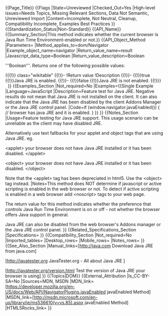 {{Page_Title}}
{{Flags
|State=Unreviewed
|Checked_Out=Yes
|High-level issues=Needs Topics, Missing Relevant Sections, Data Not Semantic, Unreviewed Import
|Content=Incomplete, Not Neutral, Cleanup, Compatibility Incomplete, Examples Best Practices
}}
{{Standardization_Status|Non-Standard}}
{{API_Name}}
{{Summary_Section|This method indicates whether the current browser is Java Run Time Environment-enabled or not.}}
{{API_Object_Method
|Parameters=
|Method_applies_to=dom/Navigator
|Example_object_name=navigator
|Return_value_name=result
|Javascript_data_type=Boolean
|Return_value_description=Boolean

'''Boolean'''. Returns one of the following possible values:

{{{!}} class="wikitable"
{{!}}-
!Return value
!Description
{{!}}-
{{!}}true
{{!}}Java JRE is enabled.
{{!}}-
{{!}}false
{{!}}Java JRE is not enabled.
{{!}}}
 
}}
{{Examples_Section
|Not_required=No
|Examples={{Single Example
|Language=JavaScript
|Description=Feature test for Java JRE. Negative results do not mean that Java JRE is not installed on the client. It can also indicate that the Java JRE has been disabled by the client Addons Manager or the Java JRE control panel.
|Code=if (window.navigator.javaEnabled()) {
   // browser has java JRE and it is enabled.
}
}}
}}
{{Notes_Section
|Usage=Feature testing for Java JRE support.
This usage scenario can be unreliable as the client may have disabled JRE.

Alternatively use text fallbacks for your applet and object tags that are using Java JRE.
eg.

&lt;applet&gt;
your browser does not have Java JRE installed or it has been disabled.
&lt;/applet&gt;

&lt;object&gt;
your browser does not have Java JRE installed or it has been disabled.
&lt;/object&gt;

Note that the &lt;applet&gt; tag has been depreciated in html5. Use the &lt;object&gt; tag instead.
|Notes=This method does NOT determine if javascript or active scripting is enabled in the web browser or not.
To detect if active scripting is enabled in a web browser add &lt;noscript&gt; tags to your web page.

The return value for this method indicates whether the preference that controls Java Run Time Environment is on or off - not whether the browser offers Java support in general.

Java JRE can also be disabled from the web browser's Addons manager or the Java JRE control panel.
}}
{{Related_Specifications_Section
|Specifications=
}}
{{Compatibility_Section
|Not_required=No
|Imported_tables=
|Desktop_rows=
|Mobile_rows=
|Notes_rows=
}}
{{See_Also_Section
|Manual_links=[http://java.com Download Java JRE from java.com]

[http://javatester.org JavaTester.org - All about Java JRE ]

[http://javatester.org/version.html Test the version of Java JRE your browser is using]
}}
{{Topics|DOM}}
{{External_Attribution
|Is_CC-BY-SA=No
|Sources=MDN, MSDN
|MDN_link=[https://developer.mozilla.org/en-US/docs/Web/API/NavigatorPlugins.javaEnabled javaEnabled Method]
|MSDN_link=[http://msdn.microsoft.com/en-us/library/ie/ms536610(v=vs.85).aspx javaEnabled Method]
|HTML5Rocks_link=
}}